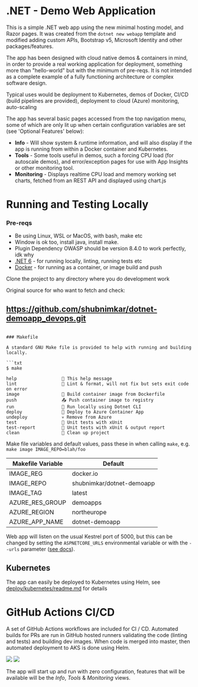 # .NET - Demo Web Application

This is a simple .NET web app using the new minimal hosting model, and Razor pages. It was created from the `dotnet new webapp` template and modified adding custom APIs, Bootstrap v5, Microsoft Identity and other packages/features.

The app has been designed with cloud native demos & containers in mind, in order to provide a real working application for deployment, something more than "hello-world" but with the minimum of pre-reqs. It is not intended as a complete example of a fully functioning architecture or complex software design.

Typical uses would be deployment to Kubernetes, demos of Docker, CI/CD (build pipelines are provided), deployment to cloud (Azure) monitoring, auto-scaling

The app has several basic pages accessed from the top navigation menu, some of which are only lit up when certain configuration variables are set (see 'Optional Features' below):

- **Info** - Will show system & runtime information, and will also display if the app is running from within a Docker container and Kubernetes.
- **Tools** - Some tools useful in demos, such a forcing CPU load (for autoscale demos), and error/exception pages for use with App Insights or other monitoring tool.
- **Monitoring** - Displays realtime CPU load and memory working set charts, fetched from an REST API and displayed using chart.js

# Running and Testing Locally

### Pre-reqs

- Be using Linux, WSL or MacOS, with bash, make etc
- Window is ok too, install java, install make.
- Plugin Dependency OWASP should be version 8.4.0 to work perfectly, idk why 
- [.NET 6](https://docs.microsoft.com/en-us/dotnet/core/install/linux) - for running locally, linting, running tests etc
- [Docker](https://docs.docker.com/get-docker/) - for running as a container, or image build and push

Clone the project to any directory where you do development work

Original source for who want to fetch and check:
## https://github.com/shubnimkar/dotnet-demoapp_devops.git
```

### Makefile

A standard GNU Make file is provided to help with running and building locally.

```txt
$ make

help                 💬 This help message
lint                 🔎 Lint & format, will not fix but sets exit code on error
image                🔨 Build container image from Dockerfile
push                 📤 Push container image to registry
run                  🏃‍ Run locally using Dotnet CLI
deploy               🚀 Deploy to Azure Container App
undeploy             💀 Remove from Azure
test                 🎯 Unit tests with xUnit
test-report          🤡 Unit tests with xUnit & output report
clean                🧹 Clean up project
```

Make file variables and default values, pass these in when calling `make`, e.g. `make image IMAGE_REPO=blah/foo`

| Makefile Variable | Default                |
| ----------------- | ---------------------- |
| IMAGE_REG         | docker<span>.</span>io   |
| IMAGE_REPO        | shubnimkar/dotnet-demoapp |
| IMAGE_TAG         | latest                 |
| AZURE_RES_GROUP   | demoapps               |
| AZURE_REGION      | northeurope            |
| AZURE_APP_NAME    | dotnet-demoapp         |

Web app will listen on the usual Kestrel port of 5000, but this can be changed by setting the `ASPNETCORE_URLS` environmental variable or with the `--urls` parameter ([see docs](https://docs.microsoft.com/en-us/aspnet/core/fundamentals/servers/kestrel?view=aspnetcore-6.0)).


## Kubernetes

The app can easily be deployed to Kubernetes using Helm, see [deploy/kubernetes/readme.md](deploy/kubernetes/readme.md) for details

# GitHub Actions CI/CD

A set of GitHub Actions workflows are included for CI / CD. Automated builds for PRs are run in GitHub hosted runners validating the code (linting and tests) and building dev images. When code is merged into master, then automated deployment to AKS is done using Helm.

[![](https://img.shields.io/github/workflow/status/benc-uk/dotnet-demoapp/CI%20Build%20App)](https://github.com/benc-uk/dotnet-demoapp/actions?query=workflow%3A%22CI+Build+App%22) [![](https://img.shields.io/github/workflow/status/benc-uk/dotnet-demoapp/CD%20Release%20-%20AKS?label=release-kubernetes)](https://github.com/benc-uk/dotnet-demoapp/actions?query=workflow%3A%22CD+Release+-+AKS%22)


The app will start up and run with zero configuration, features that will be available will be the *Info*, *Tools* & *Monitoring* views.

